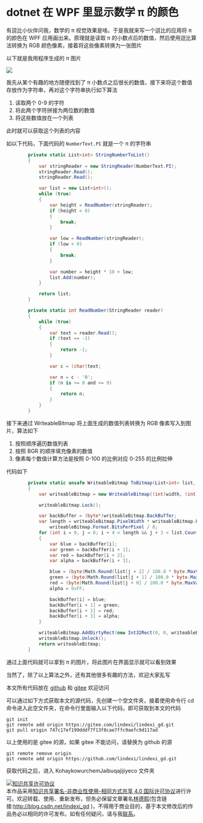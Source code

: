 # dotnet 在 WPF 里显示数学 π 的颜色

有逗比小伙伴问我，数学的 π 视觉效果是啥。于是我就来写一个逗比的应用将 π 的颜色在 WPF 应用画出来。原理就是读取 π 的小数点后的数值，然后使用逗比算法转换为 RGB 颜色像素，接着将这些像素转换为一张图片

<!--more-->

<!-- 发布 -->
<!-- 博客 -->

以下就是我用程序生成的 π 图片 

<!-- ![](image/dotnet 在 WPF 里显示数学 π 的颜色/dotnet 在 WPF 里显示数学 π 的颜色0.png) -->

![](http://image.acmx.xyz/lindexi%2F20218231953154699.jpg)

我先从某个有趣的地方随便找到了 π 小数点之后很长的数值，接下来将这个数值存放作为字符串，再对这个字符串执行如下算法

1. 读取两个 0-9 的字符
2. 将此两个字符拼接为两位数的数值
3. 将这些数值放在一个列表

此时就可以获取这个列表的内容

如以下代码，下面代码的 `NumberText.PI` 就是一个 π 的字符串

```csharp
        private static List<int> StringNumberToList()
        {
            var stringReader = new StringReader(NumberText.PI);
            stringReader.Read();
            stringReader.Read();

            var list = new List<int>();
            while (true)
            {
                var height = ReadNumber(stringReader);
                if (height < 0)
                {
                    break;
                }

                var low = ReadNumber(stringReader);
                if (low < 0)
                {
                    break;
                }

                var number = height * 10 + low;
                list.Add(number);
            }

            return list;
        }

        private static int ReadNumber(StringReader reader)
        {
            while (true)
            {
                var text = reader.Read();
                if (text == -1)
                {
                    return -1;
                }

                var c = (char)text;

                var n = c - '0';
                if (n is >= 0 and <= 9)
                {
                    return n;
                }
            }
        }
```

接下来通过 WriteableBitmap 将上面生成的数值列表转换为 RGB 像素写入到图片，算法如下

1. 按照顺序遍历数值列表
2. 按照 BGR 的顺序填充像素的数值
3. 像素每个数值计算方法是按照 0-100 的比例对应 0-255 的比例拉伸

代码如下

```csharp
        private static unsafe WriteableBitmap ToBitmap(List<int> list, double width, double height)
        {
            var writeableBitmap = new WriteableBitmap((int)width, (int)height, 96, 96, PixelFormats.Bgra32, null);

            writeableBitmap.Lock();

            var backBuffer = (byte*)writeableBitmap.BackBuffer;
            var length = writeableBitmap.PixelWidth * writeableBitmap.PixelHeight *
                writeableBitmap.Format.BitsPerPixel / 8;
            for (int i = 0, j = 0; i + 4 < length && j + 3 < list.Count; i = i + 4, j += 3)
            {
                var blue = backBuffer[i];
                var green = backBuffer[i + 1];
                var red = backBuffer[i + 2];
                var alpha = backBuffer[i + 3];

                blue = (byte)Math.Round(list[j + 2] / 100.0 * byte.MaxValue);
                green = (byte)Math.Round(list[j + 1] / 100.0 * byte.MaxValue);
                red = (byte)Math.Round(list[j + 0] / 100.0 * byte.MaxValue);
                alpha = 0xFF;

                backBuffer[i] = blue;
                backBuffer[i + 1] = green;
                backBuffer[i + 2] = red;
                backBuffer[i + 3] = alpha;
            }

            writeableBitmap.AddDirtyRect(new Int32Rect(0, 0, writeableBitmap.PixelWidth, writeableBitmap.PixelHeight));
            writeableBitmap.Unlock();
            return writeableBitmap;
        }
```

通过上面代码就可以拿到 π 的图片，将此图片在界面显示就可以看到效果

当然了，除了以上算法之外，还有其他很多有趣的方法，欢迎大家乱写

本文所有代码放在 [github](https://github.com/lindexi/lindexi_gd/tree/747c17ef199dddf7f13f8cae7ffc9aefc9d117ad/KohaykowurchemJaibuqajijiyeco) 和 [gitee](https://gitee.com/lindexi/lindexi_gd/tree/747c17ef199dddf7f13f8cae7ffc9aefc9d117ad/KohaykowurchemJaibuqajijiyeco) 欢迎访问

可以通过如下方式获取本文的源代码，先创建一个空文件夹，接着使用命令行 cd 命令进入此空文件夹，在命令行里面输入以下代码，即可获取到本文的代码

```
git init
git remote add origin https://gitee.com/lindexi/lindexi_gd.git
git pull origin 747c17ef199dddf7f13f8cae7ffc9aefc9d117ad
```

以上使用的是 gitee 的源，如果 gitee 不能访问，请替换为 github 的源

```
git remote remove origin
git remote add origin https://github.com/lindexi/lindexi_gd.git
```

获取代码之后，进入 KohaykowurchemJaibuqajijiyeco 文件夹

<a rel="license" href="http://creativecommons.org/licenses/by-nc-sa/4.0/"><img alt="知识共享许可协议" style="border-width:0" src="https://licensebuttons.net/l/by-nc-sa/4.0/88x31.png" /></a><br />本作品采用<a rel="license" href="http://creativecommons.org/licenses/by-nc-sa/4.0/">知识共享署名-非商业性使用-相同方式共享 4.0 国际许可协议</a>进行许可。欢迎转载、使用、重新发布，但务必保留文章署名[林德熙](http://blog.csdn.net/lindexi_gd)(包含链接:http://blog.csdn.net/lindexi_gd )，不得用于商业目的，基于本文修改后的作品务必以相同的许可发布。如有任何疑问，请与我[联系](mailto:lindexi_gd@163.com)。  
